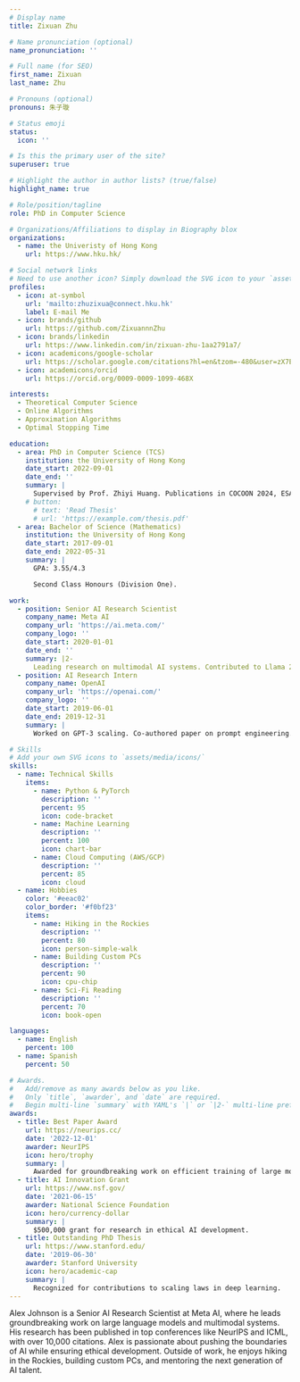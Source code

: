 ```yaml
---
# Display name
title: Zixuan Zhu

# Name pronunciation (optional)
name_pronunciation: ''

# Full name (for SEO)
first_name: Zixuan
last_name: Zhu

# Pronouns (optional)
pronouns: 朱子璇

# Status emoji
status:
  icon: ''

# Is this the primary user of the site?
superuser: true

# Highlight the author in author lists? (true/false)
highlight_name: true

# Role/position/tagline
role: PhD in Computer Science

# Organizations/Affiliations to display in Biography blox
organizations:
  - name: the Univeristy of Hong Kong
    url: https://www.hku.hk/

# Social network links
# Need to use another icon? Simply download the SVG icon to your `assets/media/icons/` folder.
profiles:
  - icon: at-symbol
    url: 'mailto:zhuzixua@connect.hku.hk'
    label: E-mail Me
  - icon: brands/github
    url: https://github.com/ZixuannnZhu
  - icon: brands/linkedin
    url: https://www.linkedin.com/in/zixuan-zhu-1aa2791a7/
  - icon: academicons/google-scholar
    url: https://scholar.google.com/citations?hl=en&tzom=-480&user=zX7EDB8AAAAJ
  - icon: academicons/orcid
    url: https://orcid.org/0009-0009-1099-468X

interests:
  - Theoretical Computer Science
  - Online Algorithms
  - Approximation Algorithms
  - Optimal Stopping Time

education:
  - area: PhD in Computer Science (TCS)
    institution: the University of Hong Kong
    date_start: 2022-09-01
    date_end: ''
    summary: |
      Supervised by Prof. Zhiyi Huang. Publications in COCOON 2024, ESA 2024 and FOCS 2025. Best Paper Award (Track S) in ESA 2024 and Best Student Paper Award in COCOON 2024.
    # button:
      # text: 'Read Thesis'
      # url: 'https://example.com/thesis.pdf'
  - area: Bachelor of Science (Mathematics)
    institution: the University of Hong Kong
    date_start: 2017-09-01
    date_end: 2022-05-31
    summary: |
      GPA: 3.55/4.3

      Second Class Honours (Division One).

work:
  - position: Senior AI Research Scientist
    company_name: Meta AI
    company_url: 'https://ai.meta.com/'
    company_logo: ''
    date_start: 2020-01-01
    date_end: ''
    summary: |2-
      Leading research on multimodal AI systems. Contributed to Llama 2 and other open-source models. 50+ citations in 3 years.
  - position: AI Research Intern
    company_name: OpenAI
    company_url: 'https://openai.com/'
    company_logo: ''
    date_start: 2019-06-01
    date_end: 2019-12-31
    summary: |
      Worked on GPT-3 scaling. Co-authored paper on prompt engineering.

# Skills
# Add your own SVG icons to `assets/media/icons/`
skills:
  - name: Technical Skills
    items:
      - name: Python & PyTorch
        description: ''
        percent: 95
        icon: code-bracket
      - name: Machine Learning
        description: ''
        percent: 100
        icon: chart-bar
      - name: Cloud Computing (AWS/GCP)
        description: ''
        percent: 85
        icon: cloud
  - name: Hobbies
    color: '#eeac02'
    color_border: '#f0bf23'
    items:
      - name: Hiking in the Rockies
        description: ''
        percent: 80
        icon: person-simple-walk
      - name: Building Custom PCs
        description: ''
        percent: 90
        icon: cpu-chip
      - name: Sci-Fi Reading
        description: ''
        percent: 70
        icon: book-open

languages:
  - name: English
    percent: 100
  - name: Spanish
    percent: 50

# Awards.
#   Add/remove as many awards below as you like.
#   Only `title`, `awarder`, and `date` are required.
#   Begin multi-line `summary` with YAML's `|` or `|2-` multi-line prefix and indent 2 spaces below.
awards:
  - title: Best Paper Award
    url: https://neurips.cc/
    date: '2022-12-01'
    awarder: NeurIPS
    icon: hero/trophy
    summary: |
      Awarded for groundbreaking work on efficient training of large models.
  - title: AI Innovation Grant
    url: https://www.nsf.gov/
    date: '2021-06-15'
    awarder: National Science Foundation
    icon: hero/currency-dollar
    summary: |
      $500,000 grant for research in ethical AI development.
  - title: Outstanding PhD Thesis
    url: https://www.stanford.edu/
    date: '2019-06-30'
    awarder: Stanford University
    icon: hero/academic-cap
    summary: |
      Recognized for contributions to scaling laws in deep learning.
---
```


Alex Johnson is a Senior AI Research Scientist at Meta AI, where he leads groundbreaking work on large language models and multimodal systems. His research has been published in top conferences like NeurIPS and ICML, with over 10,000 citations. Alex is passionate about pushing the boundaries of AI while ensuring ethical development. Outside of work, he enjoys hiking in the Rockies, building custom PCs, and mentoring the next generation of AI talent.
